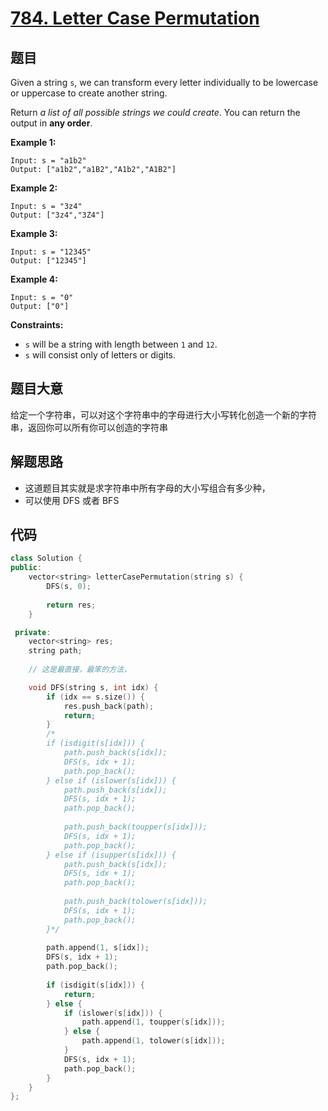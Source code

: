 # [784. Letter Case Permutation](https://leetcode.com/problems/letter-case-permutation/)

## 题目

Given a string `s`, we can transform every letter individually to be lowercase or uppercase to create another string.

Return *a list of all possible strings we could create*. You can return the output in **any order**.

 

**Example 1:**

```
Input: s = "a1b2"
Output: ["a1b2","a1B2","A1b2","A1B2"]
```

**Example 2:**

```
Input: s = "3z4"
Output: ["3z4","3Z4"]
```

**Example 3:**

```
Input: s = "12345"
Output: ["12345"]
```

**Example 4:**

```
Input: s = "0"
Output: ["0"]
```

 

**Constraints:**

- `s` will be a string with length between `1` and `12`.
- `s` will consist only of letters or digits.

## 题目大意

给定一个字符串，可以对这个字符串中的字母进行大小写转化创造一个新的字符串，返回你可以所有你可以创造的字符串

## 解题思路

* 这道题目其实就是求字符串中所有字母的大小写组合有多少种，
* 可以使用 DFS 或者 BFS

## 代码

````c++
class Solution {
public:
    vector<string> letterCasePermutation(string s) {
        DFS(s, 0);
        
        return res;
    }

 private:
    vector<string> res;
    string path;
    
    // 这是最直接，最笨的方法，

    void DFS(string s, int idx) {
        if (idx == s.size()) {
            res.push_back(path);
            return;
        }
        /*
        if (isdigit(s[idx])) {
            path.push_back(s[idx]);
            DFS(s, idx + 1);
            path.pop_back();
        } else if (islower(s[idx])) {
            path.push_back(s[idx]);
            DFS(s, idx + 1);
            path.pop_back();
            
            path.push_back(toupper(s[idx]));
            DFS(s, idx + 1);
            path.pop_back();
        } else if (isupper(s[idx])) {
            path.push_back(s[idx]);
            DFS(s, idx + 1);
            path.pop_back();
            
            path.push_back(tolower(s[idx]));
            DFS(s, idx + 1);
            path.pop_back();
        }*/
        
        path.append(1, s[idx]);
        DFS(s, idx + 1);
        path.pop_back();
        
        if (isdigit(s[idx])) {
            return;
        } else {
            if (islower(s[idx])) {
                path.append(1, toupper(s[idx]));
            } else {
                path.append(1, tolower(s[idx]));
            }
            DFS(s, idx + 1);
            path.pop_back();
        }
    }
};
````

